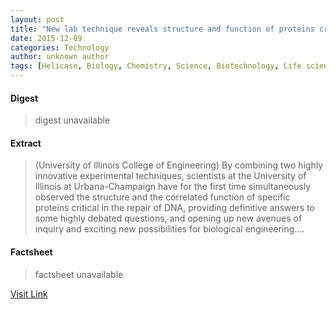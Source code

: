```yaml
---
layout: post
title: "New lab technique reveals structure and function of proteins critical in DNA repair"
date: 2015-12-09
categories: Technology
author: unknown author
tags: [Helicase, Biology, Chemistry, Science, Biotechnology, Life sciences, Molecular biology, Biochemistry, Physical sciences, Macromolecules]
---
```



#### Digest
>digest unavailable

#### Extract
>(University of Illinois College of Engineering) By combining two highly innovative experimental techniques, scientists at the University of Illinois at Urbana-Champaign have for the first time simultaneously observed the structure and the correlated function of specific proteins critical in the repair of DNA, providing definitive answers to some highly debated questions, and opening up new avenues of inquiry and exciting new possibilities for biological engineering....

#### Factsheet
>factsheet unavailable

[Visit Link](http://www.eurekalert.org/pub_releases/2015-04/uoic-nlt041715.php)


